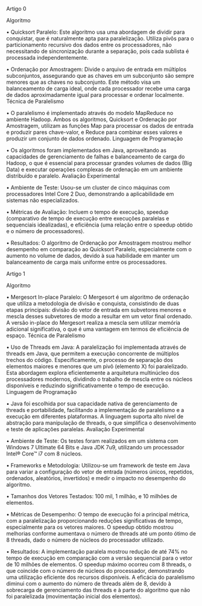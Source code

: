 Artigo 0

Algoritmo

•	Quicksort Paralelo: Este algoritmo usa uma abordagem de dividir para conquistar, que é naturalmente apta para paralelização. Utiliza pivôs para o particionamento recursivo dos dados entre os processadores, não necessitando de sincronização durante a separação, pois cada sublista é processada independentemente.

•	Ordenação por Amostragem: Divide o arquivo de entrada em múltiplos subconjuntos, assegurando que as chaves em um subconjunto são sempre menores que as chaves no subconjunto. Este método visa um balanceamento de carga ideal, onde cada processador recebe uma carga de dados aproximadamente igual para processar e ordenar localmente.
Técnica de Paralelismo

•	O paralelismo é implementado através do modelo MapReduce no ambiente Hadoop. Ambos os algoritmos, Quicksort e Ordenação por Amostragem, utilizam as funções Map para processar os dados de entrada e produzir pares chave-valor, e Reduce para combinar esses valores e produzir um conjunto de dados ordenado.
Linguagem de Programação

•	Os algoritmos foram implementados em Java, aproveitando as capacidades de gerenciamento de falhas e balanceamento de carga do Hadoop, o que é essencial para processar grandes volumes de dados (Big Data) e executar operações complexas de ordenação em um ambiente distribuído e paralelo.
Avaliação Experimental

•	Ambiente de Teste: Usou-se um cluster de cinco máquinas com processadores Intel Core 2 Duo, demonstrando a aplicabilidade em sistemas não especializados.

•	Métricas de Avaliação: Incluem o tempo de execução, speedup (comparativo de tempo de execução entre execuções paralelas e sequenciais idealizadas), e eficiência (uma relação entre o speedup obtido e o número de processadores).

•	Resultados: O algoritmo de Ordenação por Amostragem mostrou melhor desempenho em comparação ao Quicksort Paralelo, especialmente com o aumento no volume de dados, devido à sua habilidade em manter um balanceamento de carga mais uniforme entre os processadores.

Artigo 1

Algoritmo

•	Mergesort In-place Paralelo: O Mergesort é um algoritmo de ordenação que utiliza a metodologia de divisão e conquista, consistindo de duas etapas principais: divisão do vetor de entrada em subvetores menores e mescla desses subvetores de modo a resultar em um vetor final ordenado. A versão in-place do Mergesort realiza a mescla sem utilizar memória adicional significativa, o que é uma vantagem em termos de eficiência de espaço.
Técnica de Paralelismo

•	Uso de Threads em Java: A paralelização foi implementada através de threads em Java, que permitem a execução concorrente de múltiplos trechos do código. Especificamente, o processo de separação dos elementos maiores e menores que um pivô (elemento X) foi paralelizado. Esta abordagem explora eficientemente a arquitetura multinúcleo dos processadores modernos, dividindo o trabalho de mescla entre os núcleos disponíveis e reduzindo significativamente o tempo de execução.
Linguagem de Programação

•	Java foi escolhida por sua capacidade nativa de gerenciamento de threads e portabilidade, facilitando a implementação de paralelismo e a execução em diferentes plataformas. A linguagem suporta alto nível de abstração para manipulação de threads, o que simplifica o desenvolvimento e teste de aplicações paralelas.
Avaliação Experimental

•	Ambiente de Teste: Os testes foram realizados em um sistema com Windows 7 Ultimate 64 Bits e Java JDK 7u9, utilizando um processador Intel® Core™ i7 com 8 núcleos.

•	Frameworks e Metodologia: Utilizou-se um framework de teste em Java para variar a configuração do vetor de entrada (números únicos, repetidos, ordenados, aleatórios, invertidos) e medir o impacto no desempenho do algoritmo.

•	Tamanhos dos Vetores Testados: 100 mil, 1 milhão, e 10 milhões de elementos.

•	Métricas de Desempenho: O tempo de execução foi a principal métrica, com a paralelização proporcionando reduções significativas de tempo, especialmente para os vetores maiores. O speedup obtido mostrou melhorias conforme aumentava o número de threads até um ponto ótimo de 8 threads, dado o número de núcleos do processador utilizado.

•	Resultados: A implementação paralela mostrou redução de até 74% no tempo de execução em comparação com a versão sequencial para o vetor de 10 milhões de elementos. O speedup máximo ocorreu com 8 threads, o que coincide com o número de núcleos do processador, demonstrando uma utilização eficiente dos recursos disponíveis. A eficácia do paralelismo diminui com o aumento do número de threads além de 8, devido à sobrecarga de gerenciamento das threads e à parte do algoritmo que não foi paralelizada (movimentação inicial dos elementos).
